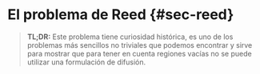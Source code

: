 # El problema de Reed {#sec-reed}

> **TL;DR:** Este problema tiene curiosidad histórica, es uno de los problemas más sencillos no triviales que podemos encontrar y sirve para mostrar que para tener en cuenta regiones vacías no se puede utilizar una formulación de difusión.

